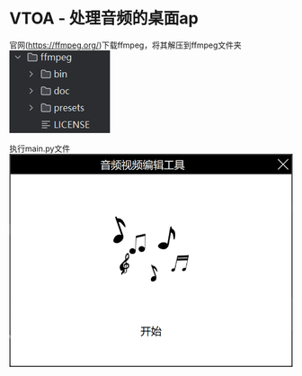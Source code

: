 # VTOA - 处理音频的桌面ap

官网(https://ffmpeg.org/)下载ffmpeg，将其解压到ffmpeg文件夹
![img.png](img.png)


执行main.py文件
![img_1.png](img_1.png)